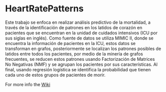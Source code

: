 # HeartRatePatterns
Este trabajo se enfoca en realizar análisis predictivo de la mortalidad, a través de la identificación de patrones en los latidos de corazón en pacientes que se encuentran en la unidad de cuidados intensivos (ICU por sus siglas en inglés). Como fuente de datos se utiliza MIMIC II, donde se encuentra la información de pacientes en la ICU, estos datos se transforman en grafos, posteriormente se localizan los patrones posibles de latidos entre todos los pacientes, por medio de la minería de grafos frecuentes, se reducen estos patrones usando Factorización de Matrices No Negativas (NMF) y se agrupan los pacientes por sus características. Al final, usando regresión logística se identifica la probabilidad que tienen cada uno de estos grupos de pacientes de morir. 

For more info the [Wiki](https://github.com/davidgutierrez/HeartRatePatterns/wiki)
